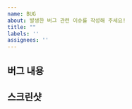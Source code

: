 ```yaml
---
name: BUG
about: 발생한 버그 관련 이슈를 작성해 주세요!
title: ""
labels: ''
assignees: ''
---
```


## 버그 내용

## 스크린샷
